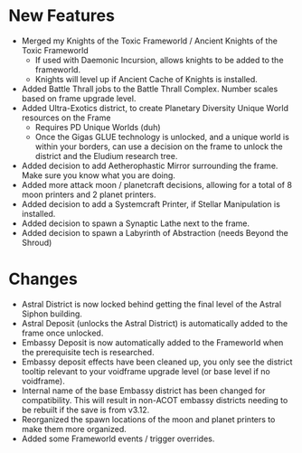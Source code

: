 # New Features 
* Merged my Knights of the Toxic Frameworld / Ancient Knights of the Toxic Frameworld
    - If used with Daemonic Incursion, allows knights to be added to the frameworld. 
    - Knights will level up if Ancient Cache of Knights is installed. 
* Added Battle Thrall jobs to the Battle Thrall Complex. Number scales based on frame upgrade level.
* Added Ultra-Exotics district, to create Planetary Diversity Unique World resources on the Frame
    - Requires PD Unique Worlds (duh)
    - Once the Gigas GLUE technology is unlocked, and a unique world is within your borders, can use a decision on the frame to unlock the district and the Eludium research tree.
* Added decision to add Aetherophastic Mirror surrounding the frame. Make sure you know what you are doing.
* Added more attack moon / planetcraft decisions, allowing for a total of 8 moon printers and 2 planet printers.
* Added decision to add a Systemcraft Printer, if Stellar Manipulation is installed.
* Added decision to spawn a Synaptic Lathe next to the frame.
* Added decision to spawn a Labyrinth of Abstraction (needs Beyond the Shroud)

# Changes
* Astral District is now locked behind getting the final level of the Astral Siphon building.
* Astral Deposit (unlocks the Astral District) is automatically added to the frame once unlocked.
* Embassy Deposit is now automatically added to the Frameworld when the prerequisite tech is researched.
* Embassy deposit effects have been cleaned up, you only see the district tooltip relevant to your voidframe upgrade level (or base level if no voidframe).
* Internal name of the base Embassy district has been changed for compatibility. This will result in non-ACOT embassy districts needing to be rebuilt if the save is from v3.12.
* Reorganized the spawn locations of the moon and planet printers to make them more organized.
* Added some Frameworld events / trigger overrides.